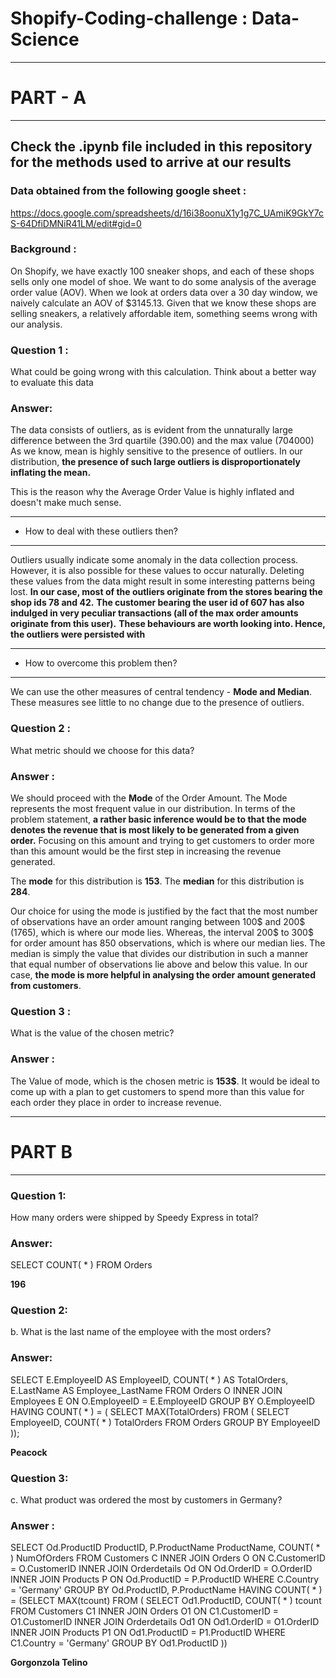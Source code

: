 # Shopify-Coding-challenge : Data-Science
 
  
***
# PART - A
***

## Check the .ipynb file included in this repository for the methods used to arrive at our results
    
    
### Data obtained from the following google sheet :
https://docs.google.com/spreadsheets/d/16i38oonuX1y1g7C_UAmiK9GkY7cS-64DfiDMNiR41LM/edit#gid=0
 
 
 
### Background : 
On Shopify, we have exactly 100 sneaker shops, and each of these shops sells only one model of shoe. We want to do some analysis of the average order value (AOV). When we look at orders data over a 30 day window, we naively calculate an AOV of $3145.13. Given that we know these shops are selling sneakers, a relatively affordable item, something seems wrong with our analysis. 
 
 
### Question 1 :
What could be going wrong with this calculation. Think about a better way to evaluate this data

### Answer:
The data consists of outliers, as is evident from the unnaturally large difference between the 3rd quartile (390.00) and the max value (704000)
As we know, mean is highly sensitive to the presence of outliers. In our distribution, **the presence of such large outliers is disproportionately inflating the mean.**
 
This is the reason why the Average Order Value is highly inflated and doesn't make much sense.

***
- How to deal with these outliers then?
***
 
Outliers usually indicate some anomaly in the data collection process. However, it is also possible for these values to occur naturally. Deleting these values from the data might result in some interesting patterns being lost.
**In our case, most of the outliers originate from the stores bearing the shop ids 78 and 42.**
**The customer bearing the user id of 607 has also indulged in very peculiar transactions (all of the max order amounts originate from this user).**
**These behaviours are worth looking into. Hence, the outliers were persisted with**
 
***
- How to overcome this problem then?
***
 
We can use the other measures of central tendency - **Mode and Median**. These measures see little to no change due to the presence of outliers.
 
 
  
   
### Question 2 :
What metric should we choose for this data?
 
### Answer :
We should proceed with the **Mode** of the Order Amount. The Mode represents the most frequent value in our distribution.
In terms of the problem statement, **a rather basic inference would be to that the mode denotes the revenue that is most likely to be generated from a given order.**
Focusing on this amount and trying to get customers to order more than this amount would be the first step in increasing the revenue generated.
 
The **mode** for this distribution is **153**.
The **median** for this distribution is **284**.
 
  
Our choice for using the mode is justified by the fact that the most number of observations have an order amount ranging between 100$ and 200$ (1765), which is where our mode lies.
Whereas, the interval 200$ to 300$ for order amount has 850 observations, which is where our median lies. The median is simply the value that divides our distribution in such a manner that equal number of observations lie above and below this value. In our case, **the mode is more helpful in analysing the order amount generated from customers**.
 
  
   
### Question 3 :
What is the value of the chosen metric?
 
### Answer :
The Value of mode, which is the chosen metric is **153$**. It would be ideal to come up with a plan to get customers to spend more than this value for each order they place in order to increase revenue.
 
  
   
***
# PART B
***

 
  
### Question 1:
How many orders were shipped by Speedy Express in total?
 
### Answer:
SELECT COUNT( * ) FROM Orders

**196**
 
 
### Question 2:
b.	What is the last name of the employee with the most orders?
 
### Answer:
SELECT E.EmployeeID AS EmployeeID, COUNT( * ) AS TotalOrders, E.LastName AS Employee_LastName 
FROM Orders O INNER JOIN Employees E
ON O.EmployeeID = E.EmployeeID
GROUP BY O.EmployeeID 
HAVING COUNT( * ) = ( SELECT MAX(TotalOrders) FROM ( 
												 SELECT EmployeeID, COUNT( * ) TotalOrders 
                                                 FROM Orders 
                                                 GROUP BY EmployeeID
                                                 ));

**Peacock**
 
  
### Question 3:
c.	What product was ordered the most by customers in Germany?
 
### Answer :
SELECT Od.ProductID ProductID, P.ProductName ProductName, COUNT( * ) NumOfOrders
FROM Customers C INNER JOIN Orders O ON C.CustomerID = O.CustomerID
                 INNER JOIN Orderdetails Od ON Od.OrderID = O.OrderID
                 INNER JOIN Products P ON Od.ProductID = P.ProductID
WHERE C.Country = 'Germany'
GROUP BY Od.ProductID, P.ProductName
HAVING COUNT( * ) = (SELECT MAX(tcount) FROM (
                          SELECT Od1.ProductID, COUNT( * ) tcount FROM
                          Customers C1 INNER JOIN Orders O1 ON C1.CustomerID = O1.CustomerID
                          INNER JOIN Orderdetails Od1 ON Od1.OrderID = O1.OrderID
                          INNER JOIN Products P1 ON Od1.ProductID = P1.ProductID
                          WHERE C1.Country = 'Germany'
                          GROUP BY Od1.ProductID
                        ))

**Gorgonzola Telino**
